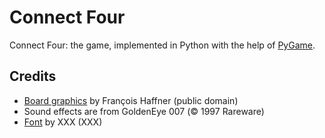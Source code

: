 # Connect Four

Connect Four: the game, implemented in Python with the help of [PyGame](http://www.pygame.org/hifi.html).

## Credits

  - [Board graphics](https://commons.wikimedia.org/wiki/File:Puissance4_01.svg) by François Haffner (public domain)
  - Sound effects are from GoldenEye 007 (© 1997 Rareware)
  - [Font]() by XXX (XXX)